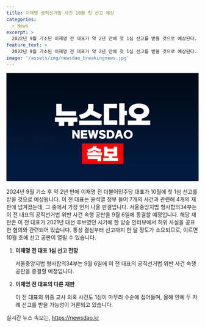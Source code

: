 ```yaml
---
title: 이재명 공직선거법 사건 10월 첫 선고 예상
categories:
  - News
excerpt: >
  2022년 9월 기소된 이재명 전 대표가 약 2년 만에 첫 1심 선고를 받을 것으로 예상된다. 윤석열 정부 들어 7개 사건과 관련한 4개의 재판 중 첫 판결이다. 서울중앙지법 형사합의34부는 9월 6일까지 속행 공판을 완료하고, 다음 달 12일에 서증 조사를 실시한 뒤 결심 공판을 진행하여 10월 초에 선고 공판이 열릴 것으로 전망된다. 추가로, 위증 교사 의혹 사건에 대한 1심 판결도 올해 안에 예상된다. 
feature_text: >
  2022년 9월 기소된 이재명 전 대표가 약 2년 만에 첫 1심 선고를 받을 것으로 예상된다. 윤석열 정부 들어 7개 사건과 관련한 4개의 재판 중 첫 판결이다. 서울중앙지법 형사합의34부는 9월 6일까지 속행 공판을 완료하고, 다음 달 12일에 서증 조사를 실시한 뒤 결심 공판을 진행하여 10월 초에 선고 공판이 열릴 것으로 전망된다. 추가로, 위증 교사 의혹 사건에 대한 1심 판결도 올해 안에 예상된다. 
image: '/assets/img/newsdao_breakingnews.jpg'
---
```


<p><img src="/assets/img/newsdao_breakingnews.jpg" alt="pcversion 속보" /></p>

<p>2024년 9월 기소 후 약 2년 만에 이재명 전 더불어민주당 대표가 10월에 첫 1심 선고를 받을 것으로 예상됩니다. 이 전 대표는 윤석열 정부 들어 7개의 사건과 관련해 4개의 재판에 넘겨졌는데, 그 중에서 가장 먼저 나올 판결입니다. 서울중앙지법 형사합의34부는 이 전 대표의 공직선거법 위반 사건 속행 공판을 9월 6일에 종결할 예정입니다. 해당 재판은 이 전 대표가 2021년 대선 후보였던 시기에 한 방송 인터뷰에서 허위 사실을 공표한 혐의와 관련되어 있습니다. 통상 결심부터 선고까지 한 달 정도가 소요되므로, 이르면 10월 초에 선고 공판이 열릴 수 있습니다.</p>

<ol>
<li><p><strong>이재명 전 대표 1심 선고 전망</strong></p>

<p>서울중앙지법 형사합의34부는 9월 6일에 이 전 대표의 공직선거법 위반 사건 속행 공판을 종결할 예정입니다.</p></li>
<li><p><strong>이재명 전 대표의 다른 재판</strong></p>

<p>이 전 대표의 위증 교사 의혹 사건도 1심이 마무리 수순에 접어들며, 올해 안에 두 차례 선고를 받을 가능성이 거론되고 있습니다.</p></li>
</ol>
실시간 뉴스 속보는, <a href="https://newsdao.kr" rel="dofollow">https://newsdao.kr</a>


